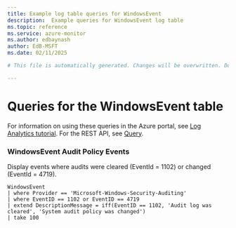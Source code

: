 ```yaml
---
title: Example log table queries for WindowsEvent
description:  Example queries for WindowsEvent log table
ms.topic: reference
ms.service: azure-monitor
ms.author: edbaynash
author: EdB-MSFT
ms.date: 02/11/2025

# This file is automatically generated. Changes will be overwritten. Do not change this file directly. 

---
```


# Queries for the WindowsEvent table

For information on using these queries in the Azure portal, see [Log Analytics tutorial](/azure/azure-monitor/logs/log-analytics-tutorial). For the REST API, see [Query](/rest/api/loganalytics/query).


### WindowsEvent Audit Policy Events  


Display events where audits were cleared (EventId = 1102) or changed (EventId = 4719).  

```query
WindowsEvent
| where Provider == 'Microsoft-Windows-Security-Auditing' 
| where EventID == 1102 or EventID == 4719
| extend DescriptionMessage = iff(EventID == 1102, 'Audit log was cleared', 'System audit policy was changed')
| take 100
```

